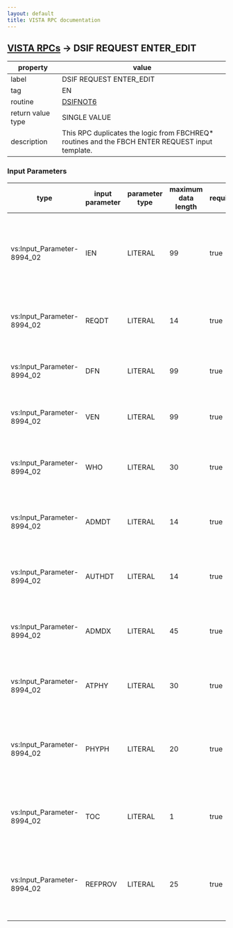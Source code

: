 ```yaml
---
layout: default
title: VISTA RPC documentation
---
```




## [VISTA RPCs](TableOfContent.md) &#8594; DSIF REQUEST ENTER_EDIT 

 property | value 
--- | --- 
 label | DSIF REQUEST ENTER_EDIT
 tag | EN
 routine | [DSIFNOT6](http://code.osehra.org/dox/Routine_DSIFNOT6_source.html)
 return value type | SINGLE VALUE
 description | This RPC duplicates the logic from FBCHREQ* routines and the FBCH ENTER REQUEST input template.

### Input Parameters

| type | input parameter | parameter type | maximum data length | required | description | 
| --- | --- | --- | --- | --- | --- | 
| vs:Input_Parameter-8994_02 | IEN | LITERAL | 99 | true | Internal Entry Number to file 162.2 (Enter mode when false, Edit mode when true) | 
| vs:Input_Parameter-8994_02 | REQDT | LITERAL | 14 | true | Request Date/Time (Required on enter, optional on edit) | 
| vs:Input_Parameter-8994_02 | DFN | LITERAL | 99 | true | Patient IEN (Required on enter, optional on edit) | 
| vs:Input_Parameter-8994_02 | VEN | LITERAL | 99 | true | Vendor IEN (Required on enter, optional on edit) | 
| vs:Input_Parameter-8994_02 | WHO | LITERAL | 30 | true | Person Who Called (Optional - Free Text 3 to 30 Characters) | 
| vs:Input_Parameter-8994_02 | ADMDT | LITERAL | 14 | true | Admission Date/Time (Required on enter, optional on edit) | 
| vs:Input_Parameter-8994_02 | AUTHDT | LITERAL | 14 | true | Authorized From Date/Time (Optional - Default is ADMDT) | 
| vs:Input_Parameter-8994_02 | ADMDX | LITERAL | 45 | true | Admitting Diagnosis (Optional - Free Text 3 to 45 Characters) | 
| vs:Input_Parameter-8994_02 | ATPHY | LITERAL | 30 | true | Attending Physician (Optional - Free Text 3 to 30 Characters) | 
| vs:Input_Parameter-8994_02 | PHYPH | LITERAL | 20 | true | Attending Physicians Phone Number (Optional - Free Text 3 to 20 Characters) | 
| vs:Input_Parameter-8994_02 | TOC | LITERAL | 1 | true | Type of Contact (Optional - T : Telephone, P - Personal) | 
| vs:Input_Parameter-8994_02 | REFPROV | LITERAL | 25 | true | Referring provider, pointer to file 200.  \@\ can be passed in for deletion. | 